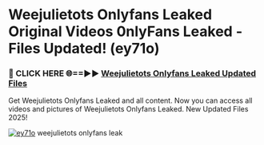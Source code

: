 # Weejulietots Onlyfans Leaked Original Videos 0nlyFans Leaked - Files Updated! (ey71o)

<h3>🔴 CLICK HERE 🌐==►► <a href="https://tinyurl.com/3hn5wdd3" rel="nofollow">Weejulietots Onlyfans Leaked Updated Files</a></h3>

Get Weejulietots Onlyfans Leaked and all content. Now you can access all videos and pictures of Weejulietots Onlyfans Leaked. New Updated Files 2025!

[![ey71o](https://i.imgur.com/4HnBqBT.gif)](https://tinyurl.com/3hn5wdd3)
weejulietots onlyfans leak